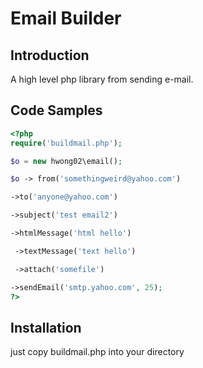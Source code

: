 # Email Builder

## Introduction

A high level php library from sending e-mail.

## Code Samples
```php
<?php
require('buildmail.php');

$o = new hwong02\email();

$o -> from('somethingweird@yahoo.com')

->to('anyone@yahoo.com')

->subject('test email2')

->htmlMessage('html hello')

 ->textMessage('text hello')

 ->attach('somefile')  

->sendEmail('smtp.yahoo.com', 25);
?>
```

## Installation

just copy buildmail.php into your directory
